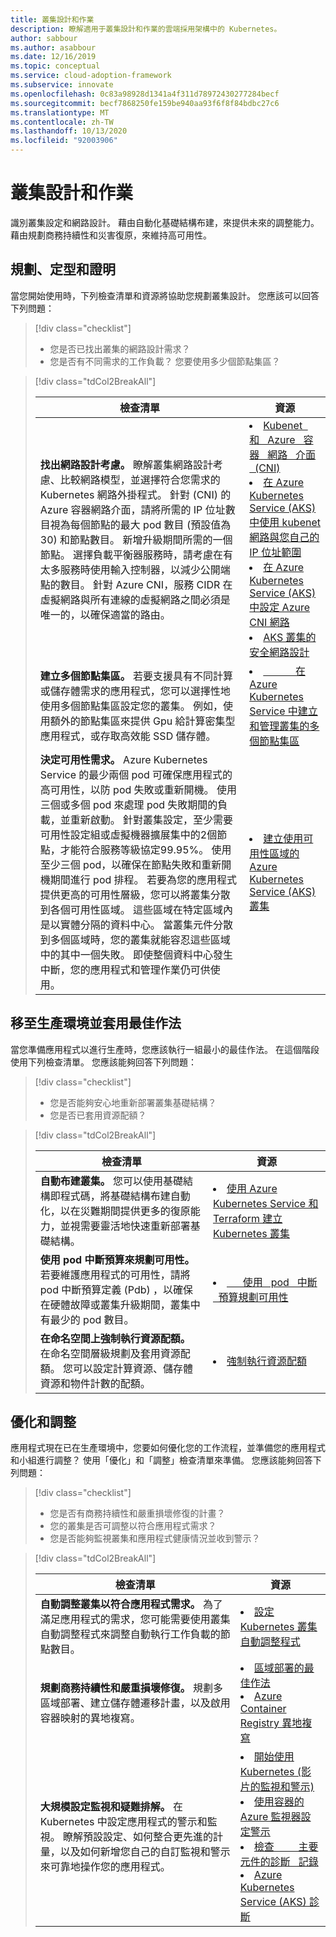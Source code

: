 ```yaml
---
title: 叢集設計和作業
description: 瞭解適用于叢集設計和作業的雲端採用架構中的 Kubernetes。
author: sabbour
ms.author: asabbour
ms.date: 12/16/2019
ms.topic: conceptual
ms.service: cloud-adoption-framework
ms.subservice: innovate
ms.openlocfilehash: 0c83a98928d1341a4f311d78972430277284becf
ms.sourcegitcommit: becf7868250fe159be940aa93f6f8f84bdbc27c6
ms.translationtype: MT
ms.contentlocale: zh-TW
ms.lasthandoff: 10/13/2020
ms.locfileid: "92003906"
---
```

<!-- cSpell:ignore autoscaler PDBs -->

# <a name="cluster-design-and-operations"></a>叢集設計和作業

識別叢集設定和網路設計。 藉由自動化基礎結構布建，來提供未來的調整能力。 藉由規劃商務持續性和災害復原，來維持高可用性。

## <a name="plan-train-and-proof"></a>規劃、定型和證明

當您開始使用時，下列檢查清單和資源將協助您規劃叢集設計。 您應該可以回答下列問題：

> [!div class="checklist"]
>
> - 您是否已找出叢集的網路設計需求？
> - 您是否有不同需求的工作負載？ 您要使用多少個節點集區？

<!-- -->

> [!div class="tdCol2BreakAll"]
>
> | 檢查清單  | 資源 |
> |------------------------------------------------------------------|-----------------------------------------------------------------|
> | **找出網路設計考慮。** 瞭解叢集網路設計考慮、比較網路模型，並選擇符合您需求的 Kubernetes 網路外掛程式。 針對 (CNI) 的 Azure 容器網路介面，請將所需的 IP 位址數目視為每個節點的最大 pod 數目 (預設值為 30) 和節點數目。 新增升級期間所需的一個節點。 選擇負載平衡器服務時，請考慮在有太多服務時使用輸入控制器，以減少公開端點的數目。 針對 Azure CNI，服務 CIDR 在虛擬網路與所有連線的虛擬網路之間必須是唯一的，以確保適當的路由。 | <li> [Kubenet &nbsp; 和 &nbsp; Azure &nbsp; 容器 &nbsp; 網路 &nbsp; 介面 &nbsp; (CNI) ](/azure/aks/concepts-network#azure-virtual-networks) <li>  [在 Azure Kubernetes Service (AKS) 中使用 kubenet 網路與您自己的 IP 位址範圍](/azure/aks/configure-kubenet) <li> [在 Azure Kubernetes Service (AKS) 中設定 Azure CNI 網路](/azure/aks/configure-azure-cni) <li>  [AKS 叢集的安全網路設計](https://github.com/Azure/sg-aks-workshop/blob/master/cluster-design/NetworkDesign.md)|
> | **建立多個節點集區。** 若要支援具有不同計算或儲存體需求的應用程式，您可以選擇性地使用多個節點集區設定您的叢集。 例如，使用額外的節點集區來提供 Gpu 給計算密集型應用程式，或存取高效能 SSD 儲存體。   | <li> [&nbsp; &nbsp; &nbsp; &nbsp; &nbsp; &nbsp; 在 Azure Kubernetes Service 中建立和管理叢集的多個節點集區](/azure/aks/use-multiple-node-pools) |
> | **決定可用性需求。** Azure Kubernetes Service 的最少兩個 pod 可確保應用程式的高可用性，以防 pod 失敗或重新開機。 使用三個或多個 pod 來處理 pod 失敗期間的負載，並重新啟動。 針對叢集設定，至少需要可用性設定組或虛擬機器擴展集中的2個節點，才能符合服務等級協定99.95%。 使用至少三個 pod，以確保在節點失敗和重新開機期間進行 pod 排程。 若要為您的應用程式提供更高的可用性層級，您可以將叢集分散到各個可用性區域。 這些區域在特定區域內是以實體分隔的資料中心。 當叢集元件分散到多個區域時，您的叢集就能容忍這些區域中的其中一個失敗。 即使整個資料中心發生中斷，您的應用程式和管理作業仍可供使用。 | <li> [建立使用可用性區域的 Azure Kubernetes Service (AKS) 叢集](/azure/aks/availability-zones) |

## <a name="go-to-production-and-apply-best-practices"></a>移至生產環境並套用最佳作法

當您準備應用程式以進行生產時，您應該執行一組最小的最佳作法。 在這個階段使用下列檢查清單。 您應該能夠回答下列問題：

> [!div class="checklist"]
>
> - 您是否能夠安心地重新部署叢集基礎結構？
> - 您是否已套用資源配額？

<!-- -->

> [!div class="tdCol2BreakAll"]
>
> | 檢查清單  | 資源                                                                                                     |
> |------------------------------------------------------------------|-----------------------------------------------------------------|
> | **自動布建叢集。** 您可以使用基礎結構即程式碼，將基礎結構布建自動化，以在災難期間提供更多的復原能力，並視需要靈活地快速重新部署基礎結構。  | <li> [使用 Azure Kubernetes Service 和 Terraform 建立 Kubernetes 叢集](/azure/terraform/terraform-create-k8s-cluster-with-tf-and-aks)|
> | **使用 pod 中斷預算來規劃可用性。** 若要維護應用程式的可用性，請將 pod 中斷預算定義 (Pdb) ，以確保在硬體故障或叢集升級期間，叢集中有最少的 pod 數目。 | <li> [&nbsp; &nbsp; &nbsp; 使用 &nbsp; pod &nbsp; 中斷 &nbsp; 預算規劃可用性](/azure/aks/operator-best-practices-scheduler#plan-for-availability-using-pod-disruption-budgets)  |
> | **在命名空間上強制執行資源配額。** 在命名空間層級規劃及套用資源配額。 您可以設定計算資源、儲存體資源和物件計數的配額。| <li> [強制執行資源配額](/azure/aks/operator-best-practices-scheduler#enforce-resource-quotas)  |

## <a name="optimize-and-scale"></a>優化和調整

應用程式現在已在生產環境中，您要如何優化您的工作流程，並準備您的應用程式和小組進行調整？ 使用「優化」和「調整」檢查清單來準備。 您應該能夠回答下列問題：

> [!div class="checklist"]
>
> - 您是否有商務持續性和嚴重損壞修復的計畫？
> - 您的叢集是否可調整以符合應用程式需求？
> - 您是否能夠監視叢集和應用程式健康情況並收到警示？

<!-- -->

> [!div class="tdCol2BreakAll"]
>
> | 檢查清單 | 資源 |
> |--|--|
> | **自動調整叢集以符合應用程式需求。** 為了滿足應用程式的需求，您可能需要使用叢集自動調整程式來調整自動執行工作負載的節點數目。 | <li> [設定 Kubernetes 叢集自動調整程式](/azure/aks/cluster-autoscaler) |
> | **規劃商務持續性和嚴重損壞修復。** 規劃多區域部署、建立儲存體遷移計畫，以及啟用容器映射的異地複寫。 | <li> [區域部署的最佳作法](/azure/aks/operator-best-practices-multi-region) <li>  [Azure Container Registry 異地複寫](/azure/container-registry/container-registry-geo-replication) |
> | **大規模設定監視和疑難排解。** 在 Kubernetes 中設定應用程式的警示和監視。 瞭解預設設定、如何整合更先進的計量，以及如何新增您自己的自訂監視和警示來可靠地操作您的應用程式。 | <li> [開始使用 Kubernetes (影片的監視和警示) ](https://www.youtube.com/watch?v=W7aN_z-cyUw&list=PLLasX02E8BPCrIhFrc_ZiINhbRkYMKdPT&index=16) <li> [使用容器的 Azure 監視器設定警示](/azure/azure-monitor/insights/container-insights-overview) <li> [檢查 &nbsp; &nbsp; &nbsp; &nbsp; 主要元件的診斷 &nbsp; 記錄](/azure/aks/view-master-logs) <li> [Azure Kubernetes Service (AKS) 診斷](/azure/aks/concepts-diagnostics) |
